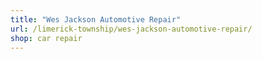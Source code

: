 ```yaml
---
title: "Wes Jackson Automotive Repair"
url: /limerick-township/wes-jackson-automotive-repair/
shop: car repair
---
```

